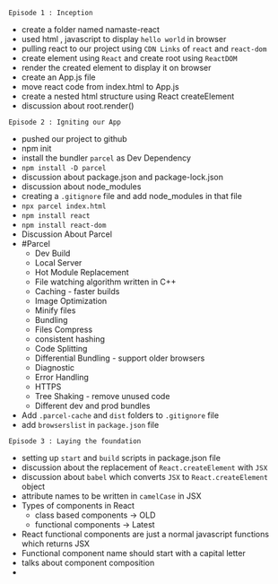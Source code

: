 `Episode 1 : Inception`
- create a folder named namaste-react
- used html , javascript to display `hello world` in browser
- pulling react to our project using `CDN Links` of `react` and `react-dom`
- create element using `React` and create root using `ReactDOM` 
- render the created element to display it on browser
- create an App.js file
- move react code from index.html to App.js
- create a nested html structure using React createElement
- discussion about root.render()

`Episode 2 : Igniting our App`
- pushed our project to github
- npm init
- install the bundler `parcel` as Dev Dependency
- `npm install -D parcel`
- discussion about package.json and package-lock.json
- discussion about node_modules
- creating a `.gitignore` file and add node_modules in that file
- `npx parcel index.html`
- `npm install react`
- `npm install react-dom`
- Discussion About Parcel
- #Parcel
  - Dev Build
  - Local Server
  - Hot Module Replacement
  - File watching algorithm written in C++
  - Caching - faster builds
  - Image Optimization
  - Minify files
  - Bundling
  - Files Compress
  - consistent hashing
  - Code Splitting
  - Differential Bundling - support older browsers
  - Diagnostic
  - Error Handling
  - HTTPS
  - Tree Shaking - remove unused code
  - Different dev and prod bundles
- Add `.parcel-cache` and `dist` folders to `.gitignore` file
- add `browserslist` in `package.json` file

`Episode 3 : Laying the foundation`
- setting up `start` and `build` scripts in package.json file
- discussion about the replacement of `React.createElement` with `JSX`
- discussion about `babel` which converts `JSX` to `React.createElement` object
- attribute names to be written in `camelCase` in JSX
- Types of components in React
  - class based components -> OLD
  - functional components -> Latest
- React functional components are just a normal javascript functions which returns JSX
- Functional component name should start with a capital letter
- talks about component composition
- 
